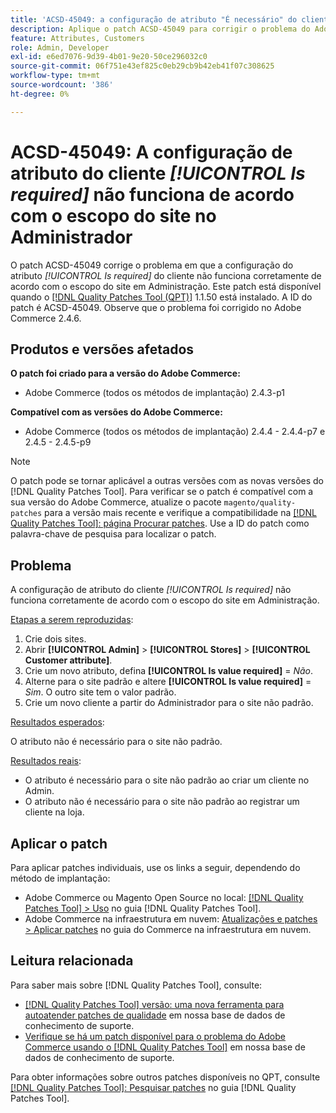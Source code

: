 ```yaml
---
title: 'ACSD-45049: a configuração de atributo "É necessário" do cliente não funciona de acordo com o escopo do site no Administrador'
description: Aplique o patch ACSD-45049 para corrigir o problema do Adobe Commerce em que o atributo do cliente "[!UICONTROL Is required]" não é substituído corretamente de acordo com o escopo do site em Administração.
feature: Attributes, Customers
role: Admin, Developer
exl-id: e6ed7076-9d39-4b01-9e20-50ce296032c0
source-git-commit: 06f751e43ef825c0eb29cb9b42eb41f07c308625
workflow-type: tm+mt
source-wordcount: '386'
ht-degree: 0%

---
```


# ACSD-45049: A configuração de atributo do cliente *[!UICONTROL Is required]* não funciona de acordo com o escopo do site no Administrador

O patch ACSD-45049 corrige o problema em que a configuração do atributo *[!UICONTROL Is required]* do cliente não funciona corretamente de acordo com o escopo do site em Administração. Este patch está disponível quando o [[!DNL Quality Patches Tool (QPT)]](https://experienceleague.adobe.com/docs/commerce-operations/tools/quality-patches-tool/usage.html?lang=pt-BR) 1.1.50 está instalado. A ID do patch é ACSD-45049. Observe que o problema foi corrigido no Adobe Commerce 2.4.6.

## Produtos e versões afetados

**O patch foi criado para a versão do Adobe Commerce:**

* Adobe Commerce (todos os métodos de implantação) 2.4.3-p1

**Compatível com as versões do Adobe Commerce:**

* Adobe Commerce (todos os métodos de implantação) 2.4.4 - 2.4.4-p7 e 2.4.5 - 2.4.5-p9

>[!NOTE]
>
>O patch pode se tornar aplicável a outras versões com as novas versões do [!DNL Quality Patches Tool]. Para verificar se o patch é compatível com a sua versão do Adobe Commerce, atualize o pacote `magento/quality-patches` para a versão mais recente e verifique a compatibilidade na [[!DNL Quality Patches Tool]: página Procurar patches](https://experienceleague.adobe.com/tools/commerce-quality-patches/index.html?lang=pt-BR). Use a ID do patch como palavra-chave de pesquisa para localizar o patch.

## Problema

A configuração de atributo do cliente *[!UICONTROL Is required]* não funciona corretamente de acordo com o escopo do site em Administração.

<u>Etapas a serem reproduzidas</u>:

1. Crie dois sites.
1. Abrir **[!UICONTROL Admin]** > **[!UICONTROL Stores]** > **[!UICONTROL Customer attribute]**.
1. Crie um novo atributo, defina **[!UICONTROL Is value required]** = *Não*.
1. Alterne para o site padrão e altere **[!UICONTROL Is value required]** = *Sim*. O outro site tem o valor padrão.
1. Crie um novo cliente a partir do Administrador para o site não padrão.

<u>Resultados esperados</u>:

O atributo não é necessário para o site não padrão.

<u>Resultados reais</u>:

* O atributo é necessário para o site não padrão ao criar um cliente no Admin.
* O atributo não é necessário para o site não padrão ao registrar um cliente na loja.

## Aplicar o patch

Para aplicar patches individuais, use os links a seguir, dependendo do método de implantação:

* Adobe Commerce ou Magento Open Source no local: [[!DNL Quality Patches Tool] > Uso](https://experienceleague.adobe.com/docs/commerce-operations/tools/quality-patches-tool/usage.html?lang=pt-BR) no guia [!DNL Quality Patches Tool].
* Adobe Commerce na infraestrutura em nuvem: [Atualizações e patches > Aplicar patches](https://experienceleague.adobe.com/docs/commerce-cloud-service/user-guide/develop/upgrade/apply-patches.html?lang=pt-BR) no guia do Commerce na infraestrutura em nuvem.

## Leitura relacionada

Para saber mais sobre [!DNL Quality Patches Tool], consulte:

* [[!DNL Quality Patches Tool] versão: uma nova ferramenta para autoatender patches de qualidade](/help/announcements/adobe-commerce-announcements/magento-quality-patches-released-new-tool-to-self-serve-quality-patches.md) em nossa base de dados de conhecimento de suporte.
* [Verifique se há um patch disponível para o problema do Adobe Commerce usando o [!DNL Quality Patches Tool]](/help/support-tools/patches-available-in-qpt-tool/check-patch-for-magento-issue-with-magento-quality-patches.md) em nossa base de dados de conhecimento de suporte.

Para obter informações sobre outros patches disponíveis no QPT, consulte [[!DNL Quality Patches Tool]: Pesquisar patches](https://experienceleague.adobe.com/tools/commerce-quality-patches/index.html?lang=pt-BR) no guia [!DNL Quality Patches Tool].
